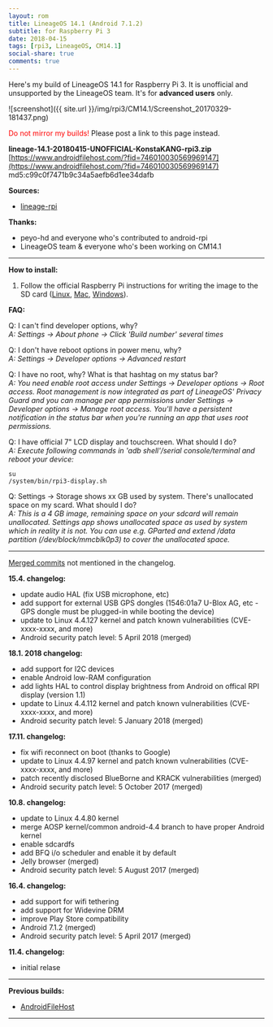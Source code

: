 ```yaml
---
layout: rom
title: LineageOS 14.1 (Android 7.1.2)
subtitle: for Raspberry Pi 3
date: 2018-04-15
tags: [rpi3, LineageOS, CM14.1]
social-share: true
comments: true
---
```


Here's my build of LineageOS 14.1 for Raspberry Pi 3. It is unofficial and unsupported by the LineageOS team. It's for **advanced users** only.

![screenshot]({{ site.url }}/img/rpi3/CM14.1/Screenshot_20170329-181437.png)

<span style="color:#FF0000;">Do not mirror my builds!</span> Please post a link to this page instead.

**lineage-14.1-20180415-UNOFFICIAL-KonstaKANG-rpi3.zip**  
[https://www.androidfilehost.com/?fid=746010030569969147](https://www.androidfilehost.com/?fid=746010030569969147)  
md5:c99c0f7471b9c34a5aefb6d1ee34dafb

**Sources:**

- [lineage-rpi](https://github.com/lineage-rpi)


**Thanks:**

- peyo-hd and everyone who's contributed to android-rpi
- LineageOS team & everyone who's been working on CM14.1

----

**How to install:**

1. Follow the official Raspberry Pi instructions for writing the image to the SD card ([Linux](https://www.raspberrypi.org/documentation/installation/installing-images/linux.md), [Mac](https://www.raspberrypi.org/documentation/installation/installing-images/mac.md), [Windows](https://www.raspberrypi.org/documentation/installation/installing-images/windows.md)).

**FAQ:**

Q: I can't find developer options, why?  
*A: Settings -> About phone -> Click 'Build number' several times*

Q: I don't have reboot options in power menu, why?  
*A: Settings -> Developer options -> Advanced restart*

Q: I have no root, why? What is that hashtag on my status bar?  
*A: You need enable root access under Settings -> Developer options -> Root access. Root management is now integrated as part of LineageOS' Privacy Guard and you can manage per app permissions under Settings -> Developer options -> Manage root access. You'll have a persistent notification in the status bar when you're running an app that uses root permissions.*

Q: I have official 7" LCD display and touchscreen. What should I do?  
*A: Execute following commands in 'adb shell'/serial console/terminal and reboot your device:*

```
su
/system/bin/rpi3-display.sh
```

Q: Settings -> Storage shows xx GB used by system. There's unallocated space on my scard. What should I do?  
*A: This is a 4 GB image, remaining space on your sdcard will remain unallocated. Settings app shows unallocated space as used by system which in reality it is not. You can use e.g. GParted and extend /data partition (/dev/block/mmcblk0p3) to cover the unallocated space.*

----

[Merged commits](https://review.lineageos.org/#/q/status:merged++branch:cm-14.1+-project:%255E.*device.*+-project:%255E.*kernel.*,n,z) not mentioned in the changelog.

**15.4. changelog:**

- update audio HAL (fix USB microphone, etc)
- add support for external USB GPS dongles (1546:01a7 U-Blox AG, etc - GPS dongle must be plugged-in while booting the device)
- update to Linux 4.4.127 kernel and patch known vulnerabilities (CVE-xxxx-xxxx, and more)
- Android security patch level: 5 April 2018 (merged)

**18.1. 2018 changelog:**

- add support for I2C devices
- enable Android low-RAM configuration
- add lights HAL to control display brightness from Android on offical RPI display (version 1.1)
- update to Linux 4.4.112 kernel and patch known vulnerabilities (CVE-xxxx-xxxx, and more)
- Android security patch level: 5 January 2018 (merged)

**17.11. changelog:**

- fix wifi reconnect on boot (thanks to Google)
- update to Linux 4.4.97 kernel and patch known vulnerabilities (CVE-xxxx-xxxx, and more)
- patch recently disclosed BlueBorne and KRACK vulnerabilities (merged)
- Android security patch level: 5 October 2017 (merged)

**10.8. changelog:**

- update to Linux 4.4.80 kernel
- merge AOSP kernel/common android-4.4 branch to have proper Android kernel
- enable sdcardfs
- add BFQ i/o scheduler and enable it by default
- Jelly browser (merged)
- Android security patch level: 5 August 2017 (merged)

**16.4. changelog:**

- add support for wifi tethering
- add support for Widevine DRM
- improve Play Store compatibility
- Android 7.1.2 (merged)
- Android security patch level: 5 April 2017 (merged)

**11.4. changelog:**

- initial relase

----

**Previous builds:**

- [AndroidFileHost](https://www.androidfilehost.com/?w=files&flid=170874)

----
